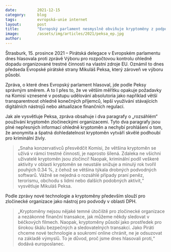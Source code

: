 ```yaml
---
date:         2021-12-15
category:     blog
tags:         evropská-unie internet 
layout:       post
title:        "Evropský parlament nesmyslně obviňuje kryptoměny z podpory organizovanému zločinu. Piráti to odmítají"
image:        /assets/img/articles/2021/peksa_ep.jpg
author:       
---
```


Štrasburk, 15. prosince 2021 – Pirátská delegace v Evropském parlamentu dnes hlasovala proti zprávě Výboru pro rozpočtovou kontrolu ohledně dopadu organizované trestné činnosti na vlastní zdroje EU. Oznámil to dnes předseda Evropské pirátské strany Mikuláš Peksa, který zároveň ve výboru působí. 

Zpráva, o které dnes Evropský parlament hlasoval, jde podle Peksy správným směrem. A to I přes to, že ve větším měřítku opakuje požadavky na Komisi vznesené v postupu udělování absolutoria jako například větší transparentnost ohledně konečných příjemců, lepší využívání stávajících digitálních nástrojů nebo aktualizace finančních regulací.

Jak ale vysvětluje Peksa, zpráva obsahuje i dva paragrafy o „rozsáhlém“ používání kryptoměn zločineckými organizacemi. Tyto dva paragrafy jsou plné nepřesných informací ohledně kryptoměn a nechybí prohlášení o tom, že anonymita a špatná dohledatelnost kryptoměn vytváří skvělé podhoubí pro kriminální živly. 

> „Snaha konzervativců přesvědčit Komisi, že většina kryptoměn se užívá v rámci trestné činnosti, je naprosto šílená. Zdaleka ne všichni uživatelé kryptoměn jsou zločinci! Naopak, kriminální podíl veškeré aktivity v oblasti kryptoměn se neustále snižuje a minulý rok tvořil pouhých 0.34 %, z čehož se většina týkala drobných podvodných softwarů. Vážně se nejedná o rozsáhlé případy praní peněz, terorismu, obchodu s lidmi nebo dalších podobných aktivit,“ vysvětluje Mikuláš Peksa.

Podle zprávy nové technologie a kryptoměny především slouží pro zločinecké organizace jako nástroj pro podvody v oblasti DPH.

> „Kryptoměny nejsou nějaké temné útočiště pro zločinecké organizace a nezákonné finanční transakce, jak můžeme někdy sledovat v béčkových filmech. Naopak, kryptoměny působí jako prostředek pro širokou škálu bezpečných a sledovatelných transakcí. Jako Piráti chceme nové technologie a soukromí online chránit, ne je odsuzovat na základě výmyslů. To je důvod, proč jsme dnes hlasovali proti,“ dodává europoslanec.
